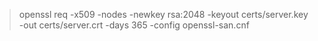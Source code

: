 > openssl req -x509 -nodes -newkey rsa:2048 -keyout certs/server.key -out certs/server.crt -days 365 -config openssl-san.cnf